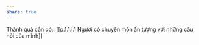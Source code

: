 ```yaml
---
share: true
---
```

Thành quả cần có:: [[p.1.1.i.1 Người có chuyên môn ấn tượng với những câu hỏi của mình]]